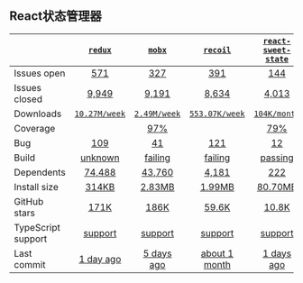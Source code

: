 ## React状态管理器
|   | [`redux`][b0] | [`mobx`][r0] | [`recoil`][n0] | [`react-sweet-state`][k0] |
|---|:---:|:---:|:----:|:----:|
| Issues open           | [571][IO1] | [327][IO2] | [391][IO3] | [144][IO4] |
| Issues closed         | [9,949][IC1] | [9,191][IC2] | [8,634][IC3] | [4,013][IC4] |
| Downloads             | [`10.27M/week`][DL1] | [`2.49M/week`][DL2] | [`553.07K/week`][DL3] | [`104K/month`][DL4] |
| Coverage             |  | [97%][cover2] |  | [79%][cover4] |
| Bug             | [109][bug1] | [41][bug2] | [121][bug3] | [12][bug4] |
| Build                 | [unknown][bd1] | [failing][bd2] | [failing][bd3] | [passing][bd4] |
| Dependents            | [74,488][dep1] | [43,760][dep2] | [4,181][dep3] | [222][dep4] |
| Install size          | [314KB][IS1] | [2.83MB][IS2] | [1.99MB][IS3] | [80.70MB][IS4] |
| GitHub stars          | [171K][stars1] | [186K][stars2] | [59.6K][stars3] | [10.8K][stars4] |
| TypeScript support    | [support][TS1] | [support][TS2] | [support][TS3] | [support][TS4] |
| Last commit           | [1 day ago][commits1] | [5 days ago][commits2] | [about 1 month][commits3] | [1 days ago][commits4] |

[b0]: https://github.com/reduxjs/redux
[r0]: https://github.com/mobxjs/mobx
[n0]: https://github.com/facebookexperimental/Recoil
[k0]: https://github.com/atlassian/react-sweet-state

[IO1]: https://github.com/reduxjs/redux/issues
[IO2]: https://github.com/mobxjs/mobx/issues
[IO3]: https://github.com/mobxjs/mobx/issues
[IO4]: https://github.com/umijs/umi/issues
[IC1]: https://github.com/reduxjs/redux/issues
[IC2]: https://github.com/mobxjs/mobx/issues
[IC3]: https://github.com/mobxjs/mobx/issues
[IC4]: https://github.com/umijs/umi/issues

[DL1]: https://www.npmjs.com/package/react
[DL2]: https://www.npmjs.com/package/vue
[DL3]: https://www.npmjs.com/package/angular
[DL4]: https://www.npmjs.com/package/umi

[cover2]: https://codecov.io/github/vuejs/vue
[cover4]: https://codecov.io/github/umijs/umi

[bug1]: https://github.com/facebook/react/issues?page=1&q=is%3Aopen+is%3Aissue+label%3A%22Type%3A+Bug%22
[bug2]: https://github.com/vuejs/vue/issues?page=1&q=is%3Aopen+is%3Aissue+label%3Abug
[bug3]: https://github.com/angular/angular.js/issues?page=5&q=is%3Aopen+is%3Aissue+label%3A%22type%3A+bug%22
[bug4]: https://github.com/umijs/umi/issues?q=is%3Aopen+is%3Aissue+label%3Atype%28bug%29

[bd1]: https://travis-ci.org/github/facebook/react
[bd2]: https://travis-ci.org/github/vuejs/vue
[bd3]: https://travis-ci.org/github/angular/angular.js
[bd4]: https://travis-ci.org/github/umijs/umi

[dep1]: https://www.npmjs.com/package/react
[dep2]: https://www.npmjs.com/package/vue
[dep3]: https://www.npmjs.com/package/angular
[dep4]: https://www.npmjs.com/package/umi

[IS1]: https://packagephobia.com/result?p=react
[IS2]: https://packagephobia.com/result?p=vue
[IS3]: https://packagephobia.com/result?p=angular
[IS4]: https://packagephobia.com/result?p=umi

[stars1]: https://github.com/facebook/react/stargazers
[stars2]: https://github.com/vuejs/vue/stargazers
[stars3]: https://github.com/angular/angular.js/stargazers
[stars4]: https://github.com/umijs/umi/stargazers

[TS1]: https://github.com/facebook/react/search?l=typescript
[TS2]: https://github.com/vuejs/vue/search?l=TypeScript
[TS3]: https://www.npmjs.com/package/@types/angular
[TS4]: https://github.com/umijs/umi/search?l=typescript

[commits1]: https://github.com/facebook/react/commits
[commits2]: https://github.com/vuejs/vue/commits
[commits3]: https://github.com/angular/angular.js/commits
[commits4]: https://github.com/umijs/umi/commits

